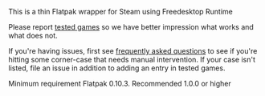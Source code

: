 This is a thin Flatpak wrapper for Steam using Freedesktop Runtime

Please report [tested games](https://github.com/flathub/com.valvesoftware.Steam/wiki/Tested-Games) so we have better impression what
works and what does not.

If you're having issues, first see
[frequently asked questions](https://github.com/flathub/com.valvesoftware.Steam/wiki/Frequently-asked-questions)
to see if you're hitting some corner-case that needs manual intervention. If your case isn't listed, file an issue in addition to adding an entry in tested games.

Minimum requirement Flatpak 0.10.3. Recommended 1.0.0 or higher

